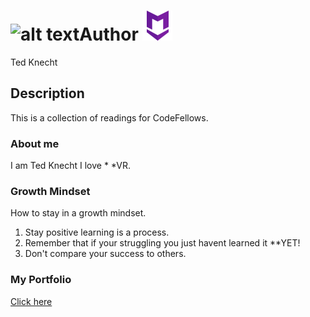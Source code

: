 # ![alt text](https://angular.io/assets/images/logos/angular/angular.svg "Logo Title Text 1")Author ![alt text](https://github.com/adam-p/markdown-here/raw/master/src/common/images/icon48.png "Logo Title Text 1")
Ted Knecht

##  Description
This is a collection of readings for CodeFellows.

###  About me
I am Ted Knecht I love * *VR. 

###  Growth Mindset
How to stay in a  growth mindset.

1.  Stay positive learning is a process.
2.  Remember that if your struggling you just havent learned it **YET!
3.  Don't compare your success to others.

###  My Portfolio

[Click here](https://github.com/Ritzoosk)

